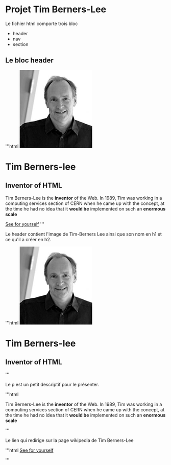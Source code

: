# Projet Tim Berners-Lee

Le fichier html comporte trois bloc

- header
- nav
- section

## Le bloc header

'''html
<img src="image/Tim-Berner.jpg" alt="Tim Berner">
<h1>Tim Berners-lee</h1>
<h2>Inventor of HTML</h2>
<p>
    Tim Berners-Lee is the <strong>inventor</strong> of the Web. In 1989, Tim was working in a computing services section of CERN when he came up with the concept,
    at the time he had no idea that it <strong>would be</strong> implemented on such an <strong>enormous scale</strong>
</p>
<a href="https://fr.wikipedia.org/wiki/Tim_Berners-Lee" target="_blank">See for yourself</a>
'''

Le header contient l'image de Tim-Berners Lee ainsi que son nom en
h1 et ce qu'il a créer en h2.

'''html
<img src="image/Tim-Berner.jpg" alt="Tim Berner">
<h1>Tim Berners-lee</h1>
<h2>Inventor of HTML</h2>
'''
 
Le p est un petit descriptif pour le présenter.

'''html
<p>
    Tim Berners-Lee is the <strong>inventor</strong> of the Web. In 1989, Tim was working in a computing services section of CERN when he came up with the concept,
    at the time he had no idea that it <strong>would be</strong> implemented on such an <strong>enormous scale</strong>
</p>
'''
 
Le lien qui redirige sur la page wikipedia de Tim Berners-Lee

'''html
<a href="https://fr.wikipedia.org/wiki/Tim_Berners-Lee" target="_blank">See for yourself</a>

'''